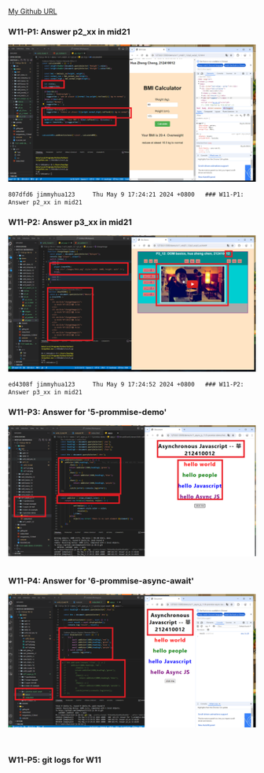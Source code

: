 [My Github URL](https://github.com/jimmyhua123/1122-js-1N-12)

### W11-P1: Answer p2_xx in mid21
 
![](w11-p1.png)
 
```
807dfd6 jimmyhua123     Thu May 9 17:24:21 2024 +0800   ### W11-P1: Answer p2_xx in mid21
```
### W11-P2: Answer p3_xx in mid21
 
![](w11-p2.png)
 
```
ed4308f jimmyhua123     Thu May 9 17:24:52 2024 +0800   ### W11-P2: Answer p3_xx in mid21

```

###  W11-P3: Answer for '5-prommise-demo'
![](w11-p3.png)
 
 
```

```
### W11-P4: Answer for '6-prommise-async-await'
 
![](w11-p4.png)
```


```

### W11-P5: git logs for W11
 
```


```
